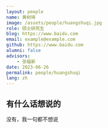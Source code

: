 ```yaml
---
layout: people
name: 黄树琦
image: /assets/people/huangshuqi.jpg
role: 硕士研究生
blog: https://www.baidu.com
email: example@example.com
github: https://www.baidu.com
alumni: false
advisors:
    - 张福新
date: 2023-06-26
permalink: people/huangshuqi
lang: zh
---
```


## 有什么话想说的

没有，我一句都不想说
